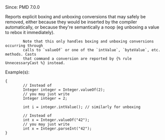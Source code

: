 Since: PMD 7.0.0

Reports explicit boxing and unboxing conversions that may safely be removed,
            either because they would be inserted by the compiler automatically,
            or because they're semantically a noop (eg unboxing a value to rebox it immediately).

            Note that this only handles boxing and unboxing conversions occurring through
            calls to `valueOf` or one of the `intValue`, `byteValue`, etc. methods. Casts
            that command a conversion are reported by {% rule UnnecessaryCast %} instead.

Example(s):
```
{
        // Instead of
        Integer integer = Integer.valueOf(2);
        // you may just write
        Integer integer = 2;

        int i = integer.intValue(); // similarly for unboxing

        // Instead of
        int x = Integer.valueOf("42");
        // you may just write
        int x = Integer.parseInt("42");
}
```
